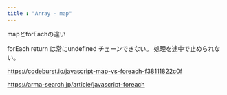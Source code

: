 ```yaml
---
title : "Array - map"
---
```


mapとforEachの違い

forEach
return は常にundefined
チェーンできない。
処理を途中で止められない。


https://codeburst.io/javascript-map-vs-foreach-f38111822c0f

https://arma-search.jp/article/javascript-foreach
